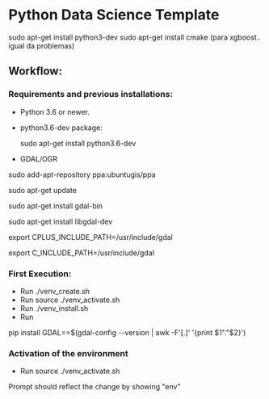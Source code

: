 # Python Data Science Template



sudo apt-get install python3-dev
sudo apt-get install cmake (para xgboost.. igual da problemas)


## Workflow:

### Requirements and previous installations:

- Python 3.6 or newer.
- python3.6-dev package:

   sudo apt-get install python3.6-dev

- GDAL/OGR

sudo add-apt-repository ppa:ubuntugis/ppa

sudo apt-get update

sudo apt-get install gdal-bin

sudo apt-get install libgdal-dev

export CPLUS_INCLUDE_PATH=/usr/include/gdal

export C_INCLUDE_PATH=/usr/include/gdal



### First Execution:

- Run ./venv_create.sh
- Run source ./venv_activate.sh
- Run ./venv_install.sh
- Run 

pip install GDAL==$(gdal-config --version | awk -F'[.]' '{print $1"."$2}') 




### Activation of the environment

- Run source ./venv_activate.sh

Prompt should reflect the change by showing "env"



